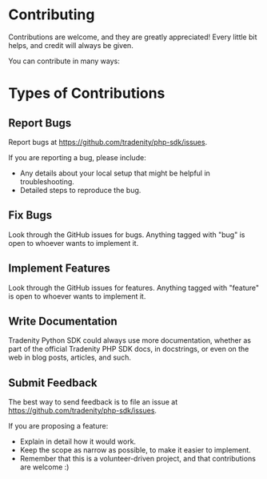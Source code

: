 Contributing
============

Contributions are welcome, and they are greatly appreciated! Every
little bit helps, and credit will always be given.

You can contribute in many ways:

# Types of Contributions

## Report Bugs

Report bugs at https://github.com/tradenity/php-sdk/issues.

If you are reporting a bug, please include:

- Any details about your local setup that might be helpful in troubleshooting.
- Detailed steps to reproduce the bug.

## Fix Bugs

Look through the GitHub issues for bugs. Anything tagged with "bug"
is open to whoever wants to implement it.

## Implement Features

Look through the GitHub issues for features. Anything tagged with "feature"
is open to whoever wants to implement it.

## Write Documentation

Tradenity Python SDK could always use more documentation, whether
as part of the official Tradenity PHP SDK docs, in docstrings,
or even on the web in blog posts, articles, and such.

## Submit Feedback

The best way to send feedback is to file an issue at https://github.com/tradenity/php-sdk/issues.

If you are proposing a feature:

- Explain in detail how it would work.
- Keep the scope as narrow as possible, to make it easier to implement.
- Remember that this is a volunteer-driven project, and that contributions
  are welcome :)

